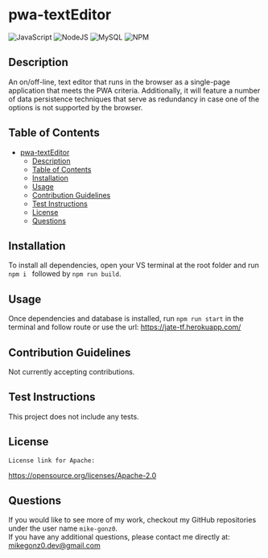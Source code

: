 # pwa-textEditor

![JavaScript](https://img.shields.io/badge/javascript-%23323330.svg?style=for-the-badge&logo=javascript&logoColor=%23F7DF1E) ![NodeJS](https://img.shields.io/badge/node.js-6DA55F?style=for-the-badge&logo=node.js&logoColor=white) ![MySQL](https://img.shields.io/badge/mysql-%2300f.svg?style=for-the-badge&logo=mysql&logoColor=white) ![NPM](https://img.shields.io/badge/NPM-%23000000.svg?style=for-the-badge&logo=npm&logoColor=white)

## Description

An on/off-line, text editor that runs in the browser as a single-page application that meets the PWA criteria. Additionally, it will feature a number of data persistence techniques that serve as redundancy in case one of the options is not supported by the browser.

## Table of Contents

- [pwa-textEditor](#pwa-texteditor)
  - [Description](#description)
  - [Table of Contents](#table-of-contents)
  - [Installation](#installation)
  - [Usage](#usage)
  - [Contribution Guidelines](#contribution-guidelines)
  - [Test Instructions](#test-instructions)
  - [License](#license)
  - [Questions](#questions)

## Installation

To install all dependencies, open your VS terminal at the root folder and run `npm i ` followed by `npm run build`.

## Usage

Once dependencies and database is installed, run `npm run start` in the terminal and follow route or use the url: https://jate-tf.herokuapp.com/

## Contribution Guidelines

Not currently accepting contributions.

## Test Instructions

This project does not include any tests.

## License

    License link for Apache:

https://opensource.org/licenses/Apache-2.0

## Questions

If you would like to see more of my work, checkout my GitHub repositories under the user name `mike-gonz0`.
<br>
If you have any additional questions, please contact me directly at: mikegonz0.dev@gmail.com
